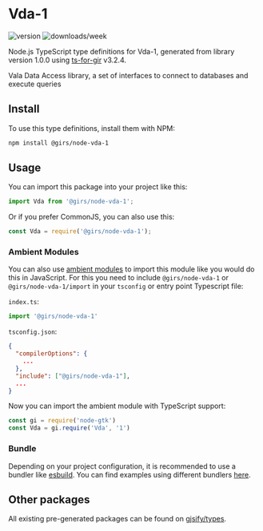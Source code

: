 
# Vda-1

![version](https://img.shields.io/npm/v/@girs/node-vda-1)
![downloads/week](https://img.shields.io/npm/dw/@girs/node-vda-1)


Node.js TypeScript type definitions for Vda-1, generated from library version 1.0.0 using [ts-for-gir](https://github.com/gjsify/ts-for-gir) v3.2.4.

Vala Data Access library, a set of interfaces to connect to databases and execute queries

## Install

To use this type definitions, install them with NPM:
```bash
npm install @girs/node-vda-1
```

## Usage

You can import this package into your project like this:
```ts
import Vda from '@girs/node-vda-1';
```

Or if you prefer CommonJS, you can also use this:
```ts
const Vda = require('@girs/node-vda-1');
```

### Ambient Modules

You can also use [ambient modules](https://github.com/gjsify/ts-for-gir/tree/main/packages/cli#ambient-modules) to import this module like you would do this in JavaScript.
For this you need to include `@girs/node-vda-1` or `@girs/node-vda-1/import` in your `tsconfig` or entry point Typescript file:

`index.ts`:
```ts
import '@girs/node-vda-1'
```

`tsconfig.json`:
```json
{
  "compilerOptions": {
    ...
  },
  "include": ["@girs/node-vda-1"],
  ...
}
```

Now you can import the ambient module with TypeScript support: 

```ts
const gi = require('node-gtk')
const Vda = gi.require('Vda', '1')
```


### Bundle

Depending on your project configuration, it is recommended to use a bundler like [esbuild](https://esbuild.github.io/). You can find examples using different bundlers [here](https://github.com/gjsify/ts-for-gir/tree/main/examples).

## Other packages

All existing pre-generated packages can be found on [gjsify/types](https://github.com/gjsify/types).

